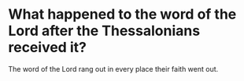 # What happened to the word of the Lord after the Thessalonians received it?

The word of the Lord rang out in every place their faith went out.
